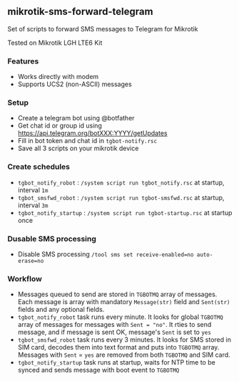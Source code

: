## mikrotik-sms-forward-telegram

Set of scripts to forward SMS messages to Telegram for Mikrotik

Tested on Mikrotik LGH LTE6 Kit

### Features

* Works directly with modem
* Supports UCS2 (non-ASCII) messages

### Setup

* Create a telegram bot using @botfather
* Get chat id or group id using https://api.telegram.org/botXXX:YYYY/getUpdates 
* Fill in bot token and chat id in `tgbot-notify.rsc`
* Save all 3 scripts on your mikrotik device

### Create schedules

* `tgbot_notify_robot`   : `/system script run tgbot_notify.rsc`  at startup, interval `1m`
* `tgbot_smsfwd_robot`   : `/system script run tgbot-smsfwd.rsc`  at startup, interval `3m`
* `tgbot_notify_startup` : `/system script run tgbot-startup.rsc` at startup once

### Dusable SMS processing

* Disable SMS processing `/tool sms set receive-enabled=no auto-erase=no`

### Workflow

* Messages queued to send are stored in `TGBOTMQ` array of messages. Each message is array with mandatory `Message(str)` field and `Sent(str)` fields and any optional fields.
* `tgbot_notify_robot` task runs every minute. It looks for global `TGBOTMQ` array of messages for messages with `Sent = "no"`. It rties to send message, and if message is sent OK, message's `Sent` is set to `yes`
* `tgbot_smsfwd_robot` task runs every 3 minutes. It looks for SMS stored in SIM card, decodes them into text format and puts into `TGBOTMQ` array. Messages with `Sent` = `yes` are removed from both `TGBOTMQ` and SIM card.
* `tgbot_notify_startup` task runs at startup, waits for NTP time to be synced and sends message with boot event to `TGBOTMQ`
